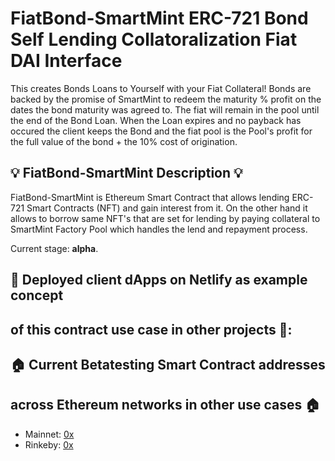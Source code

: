 # FiatBond-SmartMint ERC-721 Bond Self Lending Collatoralization Fiat DAI Interface
This creates Bonds Loans to Yourself with your Fiat Collateral!  Bonds are backed by the promise of SmartMint to redeem the maturity % profit on the dates the bond maturity was agreed to.  The fiat will remain in the pool until the end of the Bond Loan.  When the Loan expires and no payback has occured the client keeps the Bond and the fiat pool is the Pool's profit for the full value of the bond + the 10% cost of origination.

## 💡 FiatBond-SmartMint Description 💡
FiatBond-SmartMint is Ethereum Smart Contract that allows lending ERC-721 Smart Contracts (NFT)
and gain interest from it. On the other hand it allows to borrow same NFT's that are
set for lending by paying collateral to SmartMint Factory Pool which handles the lend and repayment process.

Current stage: **alpha**.

## 🏹 Deployed client dApps on Netlify as example concept 
## of this contract use case in other projects 🏹:

## 🏠 Current Betatesting Smart Contract addresses 
## across Ethereum networks in other use cases 🏠
- Mainnet: [0x](https://etherscan.io/address/0x)
- Rinkeby: [0x](https://rinkeby.etherscan.io/address/0x)
